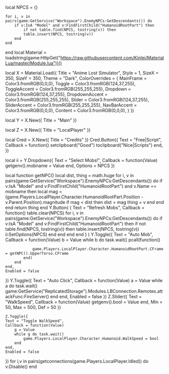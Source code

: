 local NPCS = {}

    for i, v in pairs(game:GetService("Workspace").EnemyNPCs:GetDescendants()) do
        if v:IsA "Model" and v:FindFirstChild("HumanoidRootPart") then
            if not table.find(NPCS, tostring(v)) then
            table.insert(NPCS, tostring(v))
        end
    end
end
local Material = loadstring(game:HttpGet("https://raw.githubusercontent.com/Kinlei/MaterialLua/master/Module.lua"))()

local X = Material.Load({
    Title = "Anime Lost Simulator",
    Style = 1,
    SizeX = 350,
    SizeY = 350,
    Theme = "Dark",
    ColorOverrides = {
        MainFrame = Color3.fromRGB(0,0,0),
        Toggle = Color3.fromRGB(124,37,255),
        ToggleAccent = Color3.fromRGB(255,255,255), 
        Dropdown = Color3.fromRGB(124,37,255),
		DropdownAccent = Color3.fromRGB(255,255,255),
        Slider = Color3.fromRGB(124,37,255),
		SliderAccent = Color3.fromRGB(255,255,255),
        NavBarAccent = Color3.fromRGB(0,0,0),
        Content = Color3.fromRGB(0,0,0),
    }
})

local Y = X.New({
    Title = "Main"
})

local Z = X.New({
    Title = "LocalPlayer"
})

local Cred = X.New({
    Title = "Credits"
})
    Cred.Button({
    Text = "Free|Script",
    Callback = function()
        setclipboard("Good")
        toclipboard("Nice|Scripts")
    end,
})

local ii = Y.Dropdown({
    Text = "Select Mobs!",
    Callback = function(Value)
        getgenv().mobname = Value
end,
    Options = NPCS
})

local function getNPC()
    local dist, thing = math.huge
    for i, v in pairs(game:GetService("Workspace").EnemyNPCs:GetDescendants()) do
        if v:IsA "Model" and v:FindFirstChild("HumanoidRootPart") and v.Name == mobname then
            local mag = (game.Players.LocalPlayer.Character.HumanoidRootPart.Position - v.Parent.Position).magnitude
            if mag < dist then
                dist = mag
                thing = v
            end
        end
    end
    return thing
end
Y.Button(
    {
        Text = "Refresh Mobs",
        Callback = function()
            table.clear(NPCS)
            for i, v in pairs(game:GetService("Workspace").EnemyNPCs:GetDescendants()) do
                if v:IsA "Model" and v:FindFirstChild("HumanoidRootPart") then
                    if not table.find(NPCS, tostring(v)) then
                        table.insert(NPCS, tostring(v))
                        ii:SetOptions(NPCS)
                    end
                end
            end
        end
    }
)
Y.Toggle({
    Text = "Auto Mob",
    Callback = function(Value)
        b = Value
        while b do task.wait()
                    pcall(function()
                    
                game.Players.LocalPlayer.Character.HumanoidRootPart.CFrame = getNPC().UpperTorso.CFrame
            end)
        end
	end,
    Enabled = false
})
Y.Toggle({
    Text = "Auto Click",
    Callback = function(Value)
        a = Value
        while a do task.wait()
            game:GetService("ReplicatedStorage").Modules.LBConnection.Remotes.attackFunc:FireServer()
        end
	end,
    Enabled = false
})
Z.Slider({
	Text = "WalkSpeed",
	Callback = function(Value)
		getgenv().bool = Value
	end,
	Min = 50,
	Max = 500,
	Def = 50
})

    Z.Toggle({
    Text = "Toggle WalkSpeed",
    Callback = function(Value)
        g = Value
        while g do task.wait()
            game.Players.LocalPlayer.Character.Humanoid.WalkSpeed = bool
        end
	end,
    Enabled = false
})
for i,v in pairs(getconnections(game.Players.LocalPlayer.Idled)) do
    v:Disable()
end
